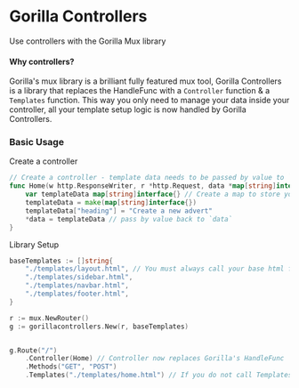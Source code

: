 # Gorilla Controllers
Use controllers with the Gorilla Mux library

#### Why controllers?
Gorilla's mux library is a brilliant fully featured mux tool, Gorilla Controllers is a library that replaces the HandleFunc
with a `Controller` function & a `Templates` function. This way you only need to manage your data inside your controller, 
all your template setup logic is now handled by Gorilla Controllers.

### Basic Usage


Create a controller
```go
// Create a controller - template data needs to be passed by value to `data *map[string]interface{}`
func Home(w http.ResponseWriter, r *http.Request, data *map[string]interface{}) {
    var templateData map[string]interface{} // Create a map to store your template data 
    templateData = make(map[string]interface{})
    templateData["heading"] = "Create a new advert"
    *data = templateData // pass by value back to `data`
}
```
Library Setup
```go
baseTemplates := []string{
    "./templates/layout.html", // You must always call your base html file "layout"
    "./templates/sidebar.html",
    "./templates/navbar.html",
    "./templates/footer.html",
}

r := mux.NewRouter()
g := gorillacontrollers.New(r, baseTemplates)


g.Route("/")
    .Controller(Home) // Controller now replaces Gorilla's HandleFunc
    .Methods("GET", "POST")
    .Templates("./templates/home.html") // If you do not call Templates() then you must call Init() instead

```
